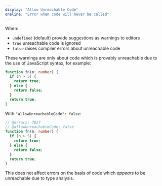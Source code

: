 ```yaml
---
display: "Allow Unreachable Code"
oneline: "Error when code will never be called"
---
```


When:

- `undefined` (default) provide suggestions as warnings to editors
- `true` unreachable code is ignored
- `false` raises compiler errors about unreachable code

These warnings are only about code which is provably unreachable due to the use of JavaScript syntax, for example:

```ts
function fn(n: number) {
  if (n > 5) {
    return true;
  } else {
    return false;
  }
  return true;
}
```

With `"allowUnreachableCode": false`:

```ts twoslash
// @errors: 7027
// @allowUnreachableCode: false
function fn(n: number) {
  if (n > 5) {
    return true;
  } else {
    return false;
  }
  return true;
}
```

This does not affect errors on the basis of code which _appears_ to be unreachable due to type analysis.
